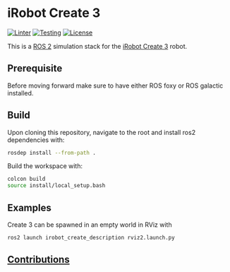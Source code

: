 # iRobot Create 3

[![Linter](https://github.com/iRobotSTEM/create3_sim/actions/workflows/lint.yml/badge.svg)](https://github.com/iRobotSTEM/create3_sim/actions/workflows/lint.yml) [![Testing](https://github.com/iRobotSTEM/create3_sim/actions/workflows/ci.yml/badge.svg)](https://github.com/iRobotSTEM/create3_sim/actions/workflows/ci.yml) [![License](https://img.shields.io/github/license/iRobotSTEM/create3_sim)](https://github.com/iRobotSTEM/create3_sim/blob/master/LICENSE)

This is a [ROS 2](https://docs.ros.org/en/foxy/index.html) simulation stack for the [iRobot Create 3]() robot.

## Prerequisite

Before moving forward make sure to have either ROS foxy or ROS galactic installed.

## Build

Upon cloning this repository, navigate to the root and install ros2 dependencies with:

```bash
rosdep install --from-path .
```

Build the workspace with:

```bash
colcon build
source install/local_setup.bash
```

## Examples

Create 3 can be spawned in an empty world in RViz with

```bash
ros2 launch irobot_create_description rviz2.launch.py
```

## [Contributions](CONTRIBUTING.md)